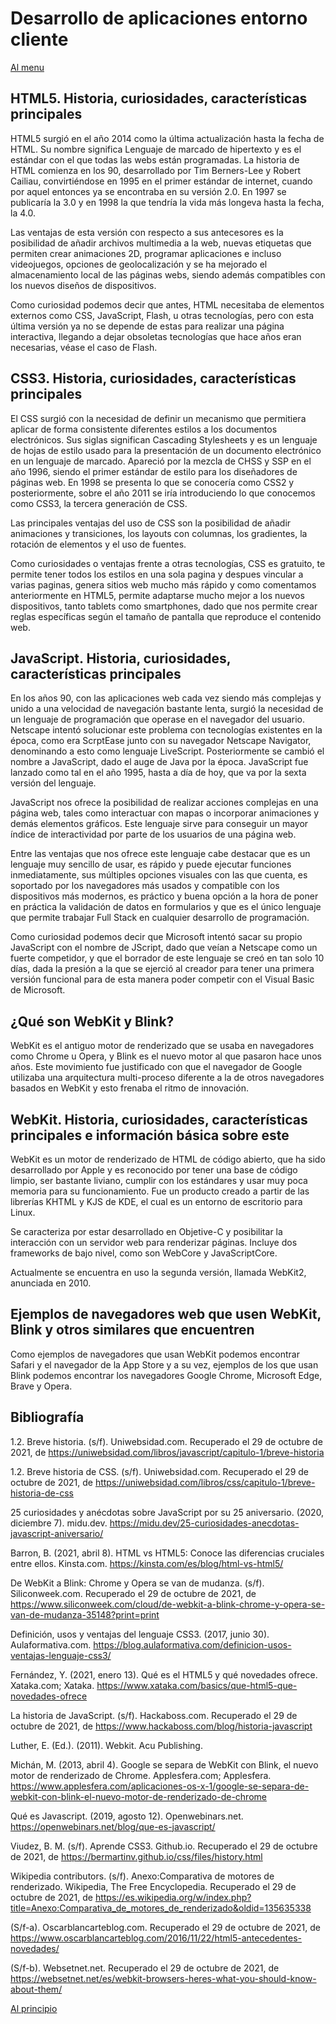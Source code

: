 # Desarrollo de aplicaciones entorno cliente

[Al menu](https://github.com/antmug/DWEC)

##  HTML5. Historia, curiosidades, características principales

HTML5 surgió en el año 2014 como la última actualización hasta la fecha de HTML. Su nombre significa Lenguaje de marcado de hipertexto y es el estándar con el que todas las webs están programadas. La historia de HTML comienza en los 90, desarrollado por Tim Berners-Lee y Robert Cailiau, convirtiéndose en 1995 en el primer estándar de internet, cuando por aquel entonces ya se encontraba en su versión 2.0. En 1997 se publicaría la 3.0 y en 1998 la que tendría la vida más longeva hasta la fecha, la 4.0.

Las ventajas de esta versión con respecto a sus antecesores es la posibilidad de añadir archivos multimedia a la web, nuevas etiquetas que permiten crear animaciones 2D, programar aplicaciones e incluso videojuegos, opciones de geolocalización y se ha mejorado el almacenamiento local de las páginas webs, siendo además compatibles con los nuevos diseños de dispositivos.

Como curiosidad podemos decir que antes, HTML necesitaba de elementos externos como CSS, JavaScript, Flash, u otras tecnologías, pero con esta última versión ya no se depende de estas para realizar una página interactiva, llegando a dejar obsoletas tecnologías que hace años eran necesarias, véase el caso de Flash.

## CSS3. Historia, curiosidades, características principales

El CSS surgió con la necesidad de definir un mecanismo que permitiera aplicar de forma consistente diferentes estilos a los documentos electrónicos. Sus siglas significan Cascading Stylesheets y es un lenguaje de hojas de estilo usado para la presentación de un documento electrónico en un lenguaje de marcado. Apareció por la mezcla de CHSS y SSP en el año 1996, siendo el primer estándar de estilo para los diseñadores de páginas web. En 1998 se presenta lo que se conocería como CSS2 y posteriormente, sobre el año 2011 se iría introduciendo lo que conocemos como CSS3, la tercera generación de CSS. 

Las principales ventajas del uso de CSS son la posibilidad de añadir animaciones y transiciones, los layouts con columnas, los gradientes, la rotación de elementos y el uso de fuentes.

Como curiosidades o ventajas frente a otras tecnologías, CSS es gratuito, te permite tener todos los estilos en una sola pagina y despues vincular a varias paginas, genera sitios web mucho más rápido y como comentamos anteriormente en HTML5, permite adaptarse mucho mejor a los nuevos dispositivos, tanto tablets como smartphones, dado que nos permite crear reglas específicas según el tamaño de pantalla que reproduce el contenido web.

## JavaScript. Historia, curiosidades, características principales

En los años 90, con las aplicaciones web cada vez siendo más complejas y unido a una velocidad de navegación bastante lenta, surgió la necesidad de un lenguaje de programación que operase en el navegador del usuario. Netscape intentó solucionar este problema con tecnologías existentes en la época, como era ScrptEase junto con su navegador Netscape Navigator, denominando a esto como lenguaje LiveScript. Posteriormente se cambió el nombre a JavaScript, dado el auge de Java por la época. JavaScript fue lanzado como tal en el año 1995, hasta a día de hoy, que va por la sexta versión del lenguaje.

JavaScript nos ofrece la posibilidad de realizar acciones complejas en una página web, tales como interactuar con mapas o incorporar animaciones y demás elementos gráficos. Este lenguaje sirve para conseguir un mayor índice de interactividad por parte de los usuarios de una página web.

Entre las ventajas que nos ofrece este lenguaje cabe destacar que es un lenguaje muy sencillo de usar, es rápido y puede ejecutar funciones inmediatamente, sus múltiples opciones visuales con las que cuenta, es soportado por los navegadores más usados y compatible con los dispositivos más modernos, es práctico y buena opción a la hora de poner en práctica la validación de datos en formularios y que es el único lenguaje que permite trabajar Full Stack en cualquier desarrollo de programación.

Como curiosidad podemos decir que Microsoft intentó sacar su propio JavaScript con el nombre de JScript, dado que veían a Netscape como un fuerte competidor, y que el borrador de este lenguaje se creó en tan solo 10 días, dada la presión a la que se ejerció al creador para tener una primera versión funcional para de esta manera poder competir con el Visual Basic de Microsoft.

## ¿Qué son WebKit y Blink?

WebKit es el antiguo motor de renderizado que se usaba en navegadores como Chrome u Opera, y Blink es el nuevo motor al que pasaron hace unos años. Este movimiento fue justificado con que el navegador de Google utilizaba una arquitectura multi-proceso diferente a la de otros navegadores basados en WebKit y esto frenaba el ritmo de innovación.

## WebKit. Historia, curiosidades, características principales e información básica sobre este

WebKit es un motor de renderizado de HTML de código abierto, que ha sido desarrollado por Apple y es reconocido por tener una base de código limpio, ser bastante liviano, cumplir con los estándares y usar muy poca memoria para su funcionamiento. Fue un producto creado a partir de las librerías KHTML y KJS de KDE, el cual es un entorno de escritorio para Linux. 

Se caracteriza por estar desarrollado en Objetive-C y posibilitar la interacción con un servidor web para renderizar páginas. Incluye dos frameworks de bajo nivel, como son WebCore y JavaScriptCore.

Actualmente se encuentra en uso la segunda versión, llamada WebKit2, anunciada en 2010. 

## Ejemplos de navegadores web que usen WebKit, Blink y otros similares que encuentren

Como ejemplos de navegadores que usan WebKit podemos encontrar Safari y el navegador de la App Store y a su vez, ejemplos de los que usan Blink podemos encontrar los navegadores Google Chrome, Microsoft Edge, Brave y Opera.

## Bibliografía

1.2. Breve historia. (s/f). Uniwebsidad.com. Recuperado el 29 de octubre de 2021, de https://uniwebsidad.com/libros/javascript/capitulo-1/breve-historia

1.2. Breve historia de CSS. (s/f). Uniwebsidad.com. Recuperado el 29 de octubre de 2021, de https://uniwebsidad.com/libros/css/capitulo-1/breve-historia-de-css

25 curiosidades y anécdotas sobre JavaScript por su 25 aniversario. (2020, diciembre 7). midu.dev. https://midu.dev/25-curiosidades-anecdotas-javascript-aniversario/

Barron, B. (2021, abril 8). HTML vs HTML5: Conoce las diferencias cruciales entre ellos. Kinsta.com. https://kinsta.com/es/blog/html-vs-html5/

De WebKit a Blink: Chrome y Opera se van de mudanza. (s/f). Siliconweek.com. Recuperado el 29 de octubre de 2021, de https://www.siliconweek.com/cloud/de-webkit-a-blink-chrome-y-opera-se-van-de-mudanza-35148?print=print

Definición, usos y ventajas del lenguaje CSS3. (2017, junio 30). Aulaformativa.com. https://blog.aulaformativa.com/definicion-usos-ventajas-lenguaje-css3/

Fernández, Y. (2021, enero 13). Qué es el HTML5 y qué novedades ofrece. Xataka.com; Xataka. https://www.xataka.com/basics/que-html5-que-novedades-ofrece

La historia de JavaScript. (s/f). Hackaboss.com. Recuperado el 29 de octubre de 2021, de https://www.hackaboss.com/blog/historia-javascript

Luther, E. (Ed.). (2011). Webkit. Acu Publishing.

Michán, M. (2013, abril 4). Google se separa de WebKit con Blink, el nuevo motor de renderizado de Chrome. Applesfera.com; Applesfera. https://www.applesfera.com/aplicaciones-os-x-1/google-se-separa-de-webkit-con-blink-el-nuevo-motor-de-renderizado-de-chrome

Qué es Javascript. (2019, agosto 12). Openwebinars.net. https://openwebinars.net/blog/que-es-javascript/

Viudez, B. M. (s/f). Aprende CSS3. Github.io. Recuperado el 29 de octubre de 2021, de https://bermartinv.github.io/css/files/history.html

Wikipedia contributors. (s/f). Anexo:Comparativa de motores de renderizado. Wikipedia, The Free Encyclopedia. Recuperado el 29 de octubre de 2021, de https://es.wikipedia.org/w/index.php?title=Anexo:Comparativa_de_motores_de_renderizado&oldid=135635338

(S/f-a). Oscarblancarteblog.com. Recuperado el 29 de octubre de 2021, de https://www.oscarblancarteblog.com/2016/11/22/html5-antecedentes-novedades/

(S/f-b). Websetnet.net. Recuperado el 29 de octubre de 2021, de https://websetnet.net/es/webkit-browsers-heres-what-you-should-know-about-them/

[Al principio](#)
